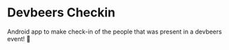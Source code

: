 # Devbeers Checkin
Android app to make check-in of the people that was present in a devbeers event! :beer:
